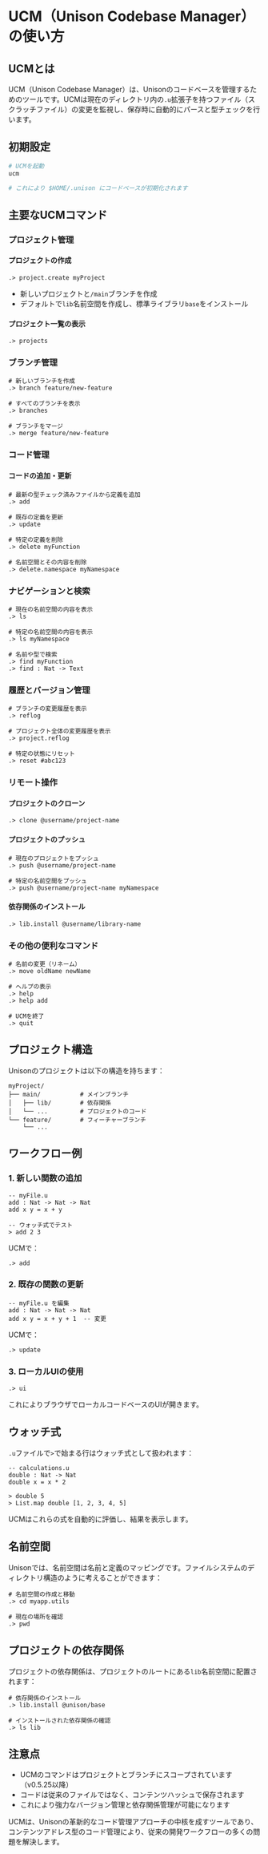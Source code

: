 # UCM（Unison Codebase Manager）の使い方

## UCMとは

UCM（Unison Codebase Manager）は、Unisonのコードベースを管理するためのツールです。UCMは現在のディレクトリ内の`.u`拡張子を持つファイル（スクラッチファイル）の変更を監視し、保存時に自動的にパースと型チェックを行います。

## 初期設定

```bash
# UCMを起動
ucm

# これにより $HOME/.unison にコードベースが初期化されます
```

## 主要なUCMコマンド

### プロジェクト管理

#### プロジェクトの作成
```ucm
.> project.create myProject
```
- 新しいプロジェクトと`/main`ブランチを作成
- デフォルトで`lib`名前空間を作成し、標準ライブラリ`base`をインストール

#### プロジェクト一覧の表示
```ucm
.> projects
```

### ブランチ管理

```ucm
# 新しいブランチを作成
.> branch feature/new-feature

# すべてのブランチを表示
.> branches

# ブランチをマージ
.> merge feature/new-feature
```

### コード管理

#### コードの追加・更新
```ucm
# 最新の型チェック済みファイルから定義を追加
.> add

# 既存の定義を更新
.> update

# 特定の定義を削除
.> delete myFunction

# 名前空間とその内容を削除
.> delete.namespace myNamespace
```

### ナビゲーションと検索

```ucm
# 現在の名前空間の内容を表示
.> ls

# 特定の名前空間の内容を表示
.> ls myNamespace

# 名前や型で検索
.> find myFunction
.> find : Nat -> Text
```

### 履歴とバージョン管理

```ucm
# ブランチの変更履歴を表示
.> reflog

# プロジェクト全体の変更履歴を表示
.> project.reflog

# 特定の状態にリセット
.> reset #abc123
```

### リモート操作

#### プロジェクトのクローン
```ucm
.> clone @username/project-name
```

#### プロジェクトのプッシュ
```ucm
# 現在のプロジェクトをプッシュ
.> push @username/project-name

# 特定の名前空間をプッシュ
.> push @username/project-name myNamespace
```

#### 依存関係のインストール
```ucm
.> lib.install @username/library-name
```

### その他の便利なコマンド

```ucm
# 名前の変更（リネーム）
.> move oldName newName

# ヘルプの表示
.> help
.> help add

# UCMを終了
.> quit
```

## プロジェクト構造

Unisonのプロジェクトは以下の構造を持ちます：

```
myProject/
├── main/           # メインブランチ
│   ├── lib/        # 依存関係
│   └── ...         # プロジェクトのコード
└── feature/        # フィーチャーブランチ
    └── ...
```

## ワークフロー例

### 1. 新しい関数の追加

```unison
-- myFile.u
add : Nat -> Nat -> Nat
add x y = x + y

-- ウォッチ式でテスト
> add 2 3
```

UCMで：
```ucm
.> add
```

### 2. 既存の関数の更新

```unison
-- myFile.u を編集
add : Nat -> Nat -> Nat
add x y = x + y + 1  -- 変更
```

UCMで：
```ucm
.> update
```

### 3. ローカルUIの使用

```ucm
.> ui
```
これによりブラウザでローカルコードベースのUIが開きます。

## ウォッチ式

`.u`ファイルで`>`で始まる行はウォッチ式として扱われます：

```unison
-- calculations.u
double : Nat -> Nat
double x = x * 2

> double 5
> List.map double [1, 2, 3, 4, 5]
```

UCMはこれらの式を自動的に評価し、結果を表示します。

## 名前空間

Unisonでは、名前空間は名前と定義のマッピングです。ファイルシステムのディレクトリ構造のように考えることができます：

```ucm
# 名前空間の作成と移動
.> cd myapp.utils

# 現在の場所を確認
.> pwd
```

## プロジェクトの依存関係

プロジェクトの依存関係は、プロジェクトのルートにある`lib`名前空間に配置されます：

```ucm
# 依存関係のインストール
.> lib.install @unison/base

# インストールされた依存関係の確認
.> ls lib
```

## 注意点

- UCMのコマンドはプロジェクトとブランチにスコープされています（v0.5.25以降）
- コードは従来のファイルではなく、コンテンツハッシュで保存されます
- これにより強力なバージョン管理と依存関係管理が可能になります

UCMは、Unisonの革新的なコード管理アプローチの中核を成すツールであり、コンテンツアドレス型のコード管理により、従来の開発ワークフローの多くの問題を解決します。